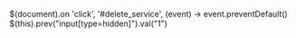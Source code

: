 $(document).on 'click', '#delete_service', (event) ->
  event.preventDefault()
  $(this).prev("input[type=hidden]").val("1")
